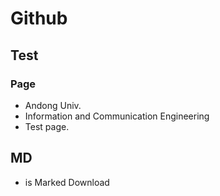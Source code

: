 # Github
## Test
### Page

* Andong Univ. 
* Information and Communication Engineering
* Test page.

## MD
* is Marked Download
